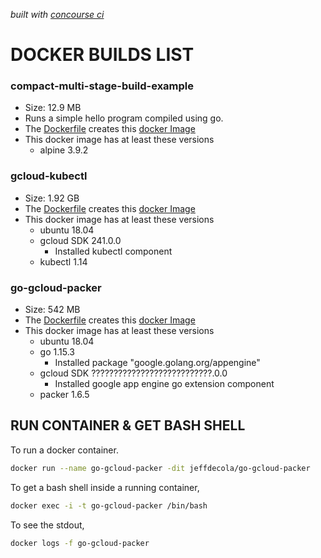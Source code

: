 _built with
[concourse ci](https://github.com/JeffDeCola/my-docker-image-builds/blob/master/ci-README.md)_

# DOCKER BUILDS LIST

### compact-multi-stage-build-example

* Size: 12.9 MB
* Runs a simple hello program compiled using go.
* The
  [Dockerfile](https://github.com/JeffDeCola/my-docker-image-builds/blob/master/compact-multi-stage-build-example/Dockerfile)
  creates this
  [docker Image](https://hub.docker.com/r/jeffdecola/compact-multi-stage-build-example)
* This docker image has at least these versions
  * alpine 3.9.2

### gcloud-kubectl
  
* Size: 1.92 GB
* The
  [Dockerfile](https://github.com/JeffDeCola/my-docker-image-builds/blob/master/gcloud-kubectl/Dockerfile)
  creates this
  [docker Image](https://hub.docker.com/r/jeffdecola/gcloud-kubectl)
* This docker image has at least these versions
  * ubuntu 18.04
  * gcloud SDK 241.0.0
    * Installed kubectl component
  * kubectl 1.14

### go-gcloud-packer

* Size: 542 MB
* The
  [Dockerfile](https://github.com/JeffDeCola/my-docker-image-builds/blob/master/go-gcloud-packer/Dockerfile)
  creates this
  [docker Image](https://hub.docker.com/r/jeffdecola/go-gcloud-packer)
* This docker image has at least these versions
  * ubuntu 18.04
  * go 1.15.3
    * Installed package "google.golang.org/appengine"
  * gcloud SDK ???????????????????????????.0.0
    * Installed google app engine go extension component
  * packer 1.6.5

## RUN CONTAINER & GET BASH SHELL

To run a docker container.

```bash
docker run --name go-gcloud-packer -dit jeffdecola/go-gcloud-packer
```

To get a bash shell inside a running container,

```bash
docker exec -i -t go-gcloud-packer /bin/bash
```

To see the stdout,

```bash
docker logs -f go-gcloud-packer
```

